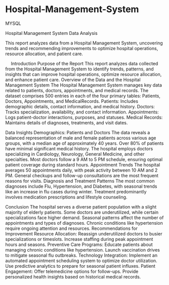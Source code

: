 # Hospital-Management-System
MYSQL

Hospital Management System Data Analysis

This report analyzes data from a Hospital Management System, uncovering trends and recommending 
improvements to optimize hospital operations, resource allocation, and patient care.


 
Introduction
Purpose of the Report
This report analyzes data collected from the Hospital Management System to identify trends, patterns, and insights that can improve hospital operations, optimize resource allocation, and enhance patient care.
Overview of the Data and the Hospital Management System
The Hospital Management System manages key data related to patients, doctors, appointments, and medical records. The dataset comprises 500 entries in each of the four primary tables: Patients, Doctors, Appointments, and MedicalRecords.
Patients: Includes demographic details, contact information, and medical history.
Doctors: Tracks specialization, availability, and contact information.
Appointments: Logs patient-doctor interactions, purposes, and statuses.
Medical Records: Maintains details of diagnoses, treatments, and visit dates.
 
Data Insights
Demographics: Patients and Doctors
The data reveals a balanced representation of male and female patients across various age groups, with a median age of approximately 40 years. Over 80% of patients have minimal significant medical history.
The hospital employs doctors specializing in Cardiology, Neurology, General Medicine, and other specialties. Most doctors follow a 9 AM to 5 PM schedule, ensuring optimal patient coverage during standard hours.
Appointment Trends
The hospital averages 50 appointments daily, with peak activity between 10 AM and 2 PM. General checkups and follow-up consultations are the most frequent reasons for visits.
Diagnosis and Treatment Patterns
The most common diagnoses include Flu, Hypertension, and Diabetes, with seasonal trends like an increase in flu cases during winter.
Treatment predominantly involves medication prescriptions and lifestyle counseling.
 

 
Conclusion
The hospital serves a diverse patient population with a slight majority of elderly patients. Some doctors are underutilized, while certain specializations face higher demand. Seasonal patterns affect the number of appointments and types of diagnoses. Chronic conditions like hypertension require ongoing attention and resources.
Recommendations for Improvement
 	Resource Allocation: Reassign underutilized doctors to busier specializations or timeslots. Increase staffing during peak appointment hours and seasons.
 	Preventive Care Programs: Educate patients about managing chronic conditions like hypertension. Launch vaccination drives to mitigate seasonal flu outbreaks.
 	Technology Integration: Implement an automated appointment scheduling system to optimize doctor utilization. Use predictive analytics to prepare for seasonal patient influxes.
 	Patient Engagement: Offer telemedicine options for follow-ups. Provide personalized health insights based on historical medical records.

